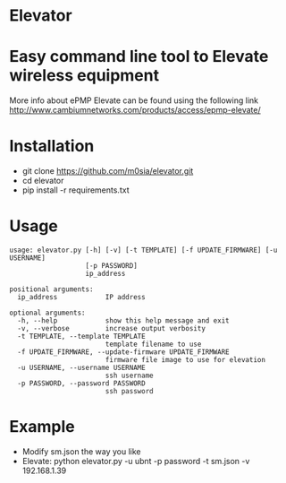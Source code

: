 # Elevator #
# Easy command line tool to Elevate wireless equipment

More info about ePMP Elevate can be found using the following link http://www.cambiumnetworks.com/products/access/epmp-elevate/

# Installation 
* git clone https://github.com/m0sia/elevator.git
* cd elevator
* pip install -r requirements.txt

# Usage
```
usage: elevator.py [-h] [-v] [-t TEMPLATE] [-f UPDATE_FIRMWARE] [-u USERNAME]
                   [-p PASSWORD]
                   ip_address

positional arguments:
  ip_address            IP address

optional arguments:
  -h, --help            show this help message and exit
  -v, --verbose         increase output verbosity
  -t TEMPLATE, --template TEMPLATE
                        template filename to use
  -f UPDATE_FIRMWARE, --update-firmware UPDATE_FIRMWARE
                        firmware file image to use for elevation
  -u USERNAME, --username USERNAME
                        ssh username
  -p PASSWORD, --password PASSWORD
                        ssh password
```
# Example

* Modify sm.json the way you like
* Elevate:
python elevator.py -u ubnt -p password -t sm.json -v 192.168.1.39
